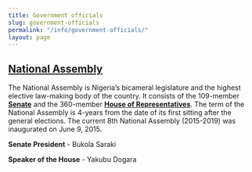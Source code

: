 ```yaml
---
title: Government officials
slug: government-officials
permalink: "/info/government-officials/"
layout: page
---
```


## [National Assembly](http://www.nassnig.org "National Assembly")

The National Assembly is Nigeria’s bicameral legislature and the highest elective law-making body of the country. It consists of the 109-member [**Senate**](http://www.nassnig.org/nass/index.php "Senate") and the 360-member [**House of Representatives**](http://www.nassnig.org/nass2/index.php "House of Representatives"). The term of the National Assembly is 4-years from the date of its first sitting after the general elections. The current 8th National Assembly (2015-2019) was inaugurated on June 9, 2015. 

**Senate President** - Bukola Saraki

**Speaker of the House** - Yakubu Dogara
